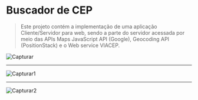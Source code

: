# Buscador de CEP
> Este projeto contém a implementação de uma aplicação Cliente/Servidor para web, sendo a parte do servidor acessada por meio das APIs Maps JavaScript API (Google), Geocoding API (PositionStack) e o Web service VIACEP.

![Capturar](https://user-images.githubusercontent.com/38335297/158402446-e2460b06-ca56-4ba6-96dd-1b8c6d1904a2.PNG)

---

![Capturar1](https://user-images.githubusercontent.com/38335297/158402449-5cbc81c9-f09c-4a14-b220-7f1b5af557c7.PNG)

---

![Capturar2](https://user-images.githubusercontent.com/38335297/158402451-09066e40-8147-4ffa-b6e4-141ae75da7ea.PNG)

